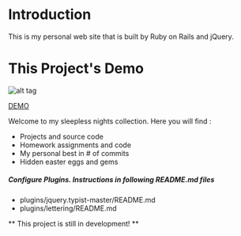 Introduction
========

This is my personal web site that is built by Ruby on Rails and jQuery.


This Project's Demo
=========
![alt tag](http://i.imgur.com/wZYOWO5.gif)

[DEMO](http://rirachoi-blog.herokuapp.com/)

Welcome to my sleepless nights collection. Here you will find :

  - Projects and source code
  - Homework assignments and code
  - My personal best in # of commits
  - Hidden easter eggs and gems

##### Configure Plugins. Instructions in following README.md files

* plugins/jquery.typist-master/README.md
* plugins/lettering/README.md

** This project is still in development! **

